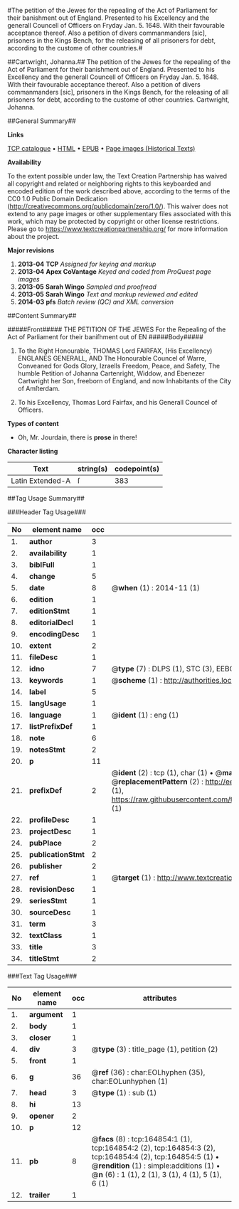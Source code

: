 #The petition of the Jewes for the repealing of the Act of Parliament for their banishment out of England. Presented to his Excellency and the generall Councell of Officers on Fryday Jan. 5. 1648. With their favourable acceptance thereof. Also a petition of divers commanmanders [sic], prisoners in the Kings Bench, for the releasing of all prisoners for debt, according to the custome of other countries.#

##Cartwright, Johanna.##
The petition of the Jewes for the repealing of the Act of Parliament for their banishment out of England. Presented to his Excellency and the generall Councell of Officers on Fryday Jan. 5. 1648. With their favourable acceptance thereof. Also a petition of divers commanmanders [sic], prisoners in the Kings Bench, for the releasing of all prisoners for debt, according to the custome of other countries.
Cartwright, Johanna.

##General Summary##

**Links**

[TCP catalogue](http://www.ota.ox.ac.uk/tcp/)  • 
[HTML](http://tei.it.ox.ac.uk/tcp/Texts-HTML/free/A80/A80827.html)  • 
[EPUB](http://tei.it.ox.ac.uk/tcp/Texts-EPUB/free/A80/A80827.epub) • 
[Page images (Historical Texts)](https://historicaltexts.jisc.ac.uk/eebo-99864924e)

**Availability**

To the extent possible under law, the Text Creation Partnership has waived all copyright and related or neighboring rights to this keyboarded and encoded edition of the work described above, according to the terms of the CC0 1.0 Public Domain Dedication (http://creativecommons.org/publicdomain/zero/1.0/). This waiver does not extend to any page images or other supplementary files associated with this work, which may be protected by copyright or other license restrictions. Please go to https://www.textcreationpartnership.org/ for more information about the project.

**Major revisions**

1. __2013-04__ __TCP__ *Assigned for keying and markup*
1. __2013-04__ __Apex CoVantage__ *Keyed and coded from ProQuest page images*
1. __2013-05__ __Sarah Wingo__ *Sampled and proofread*
1. __2013-05__ __Sarah Wingo__ *Text and markup reviewed and edited*
1. __2014-03__ __pfs__ *Batch review (QC) and XML conversion*

##Content Summary##

#####Front#####
 THE PETITION OF THE JEWES For the Repealing of the Act of Parliament for their baniſhment out of EN
#####Body#####

1. To the Right Honourable, THOMAS Lord FAIRFAX, (His Excellency) ENGLANES GENERALL, AND The Honourable Councel of Warre, Conveaned for Gods Glory, Izraells Freedom, Peace, and Safety, The humble Petition of Johanna Cartenright, Widdow, and Ebenezer Cartwright her Son, freeborn of England, and now Inhabitants of the City of Amſterdam.

1. To his Excellency, Thomas Lord Fairfax, and his Generall Councel of Officers.

**Types of content**

  * Oh, Mr. Jourdain, there is **prose** in there!

**Character listing**


|Text|string(s)|codepoint(s)|
|---|---|---|
|Latin Extended-A|ſ|383|

##Tag Usage Summary##

###Header Tag Usage###

|No|element name|occ|attributes|
|---|---|---|---|
|1.|__author__|3||
|2.|__availability__|1||
|3.|__biblFull__|1||
|4.|__change__|5||
|5.|__date__|8| @__when__ (1) : 2014-11 (1)|
|6.|__edition__|1||
|7.|__editionStmt__|1||
|8.|__editorialDecl__|1||
|9.|__encodingDesc__|1||
|10.|__extent__|2||
|11.|__fileDesc__|1||
|12.|__idno__|7| @__type__ (7) : DLPS (1), STC (3), EEBO-CITATION (1), PROQUEST (1), VID (1)|
|13.|__keywords__|1| @__scheme__ (1) : http://authorities.loc.gov/ (1)|
|14.|__label__|5||
|15.|__langUsage__|1||
|16.|__language__|1| @__ident__ (1) : eng (1)|
|17.|__listPrefixDef__|1||
|18.|__note__|6||
|19.|__notesStmt__|2||
|20.|__p__|11||
|21.|__prefixDef__|2| @__ident__ (2) : tcp (1), char (1)  •  @__matchPattern__ (2) : ([0-9\-]+):([0-9IVX]+) (1), (.+) (1)  •  @__replacementPattern__ (2) : http://eebo.chadwyck.com/downloadtiff?vid=$1&page=$2 (1), https://raw.githubusercontent.com/textcreationpartnership/Texts/master/tcpchars.xml#$1 (1)|
|22.|__profileDesc__|1||
|23.|__projectDesc__|1||
|24.|__pubPlace__|2||
|25.|__publicationStmt__|2||
|26.|__publisher__|2||
|27.|__ref__|1| @__target__ (1) : http://www.textcreationpartnership.org/docs/. (1)|
|28.|__revisionDesc__|1||
|29.|__seriesStmt__|1||
|30.|__sourceDesc__|1||
|31.|__term__|3||
|32.|__textClass__|1||
|33.|__title__|3||
|34.|__titleStmt__|2||


###Text Tag Usage###

|No|element name|occ|attributes|
|---|---|---|---|
|1.|__argument__|1||
|2.|__body__|1||
|3.|__closer__|1||
|4.|__div__|3| @__type__ (3) : title_page (1), petition (2)|
|5.|__front__|1||
|6.|__g__|36| @__ref__ (36) : char:EOLhyphen (35), char:EOLunhyphen (1)|
|7.|__head__|3| @__type__ (1) : sub (1)|
|8.|__hi__|13||
|9.|__opener__|2||
|10.|__p__|12||
|11.|__pb__|8| @__facs__ (8) : tcp:164854:1 (1), tcp:164854:2 (2), tcp:164854:3 (2), tcp:164854:4 (2), tcp:164854:5 (1)  •  @__rendition__ (1) : simple:additions (1)  •  @__n__ (6) : 1 (1), 2 (1), 3 (1), 4 (1), 5 (1), 6 (1)|
|12.|__trailer__|1||
